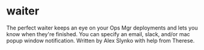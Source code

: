 # waiter
The perfect waiter keeps an eye on your Ops Mgr deployments and lets you know when they're finished.
You can specify an email, slack, and/or mac popup window notification.
Written by Alex Slynko with help from Therese.
